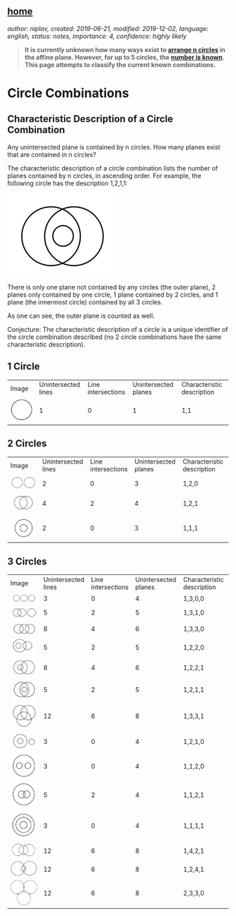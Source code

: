 [home](./index.md)
-------------------

*author: niplav, created: 2019-06-21, modified: 2019-12-02, language: english, status: notes, importance: 4, confidence: highly likely*

> __It is currently unknown how many ways exist to [arrange
> n circles](https://www.youtube.com/watch?v=bRIL9kMJJSc) in
> the affine plane. However, for up to 5 circles, the [number is
> known](https://oeis.org/A250001). This page attempts to classify the
> current known combinations.__

Circle Combinations
===================

Characteristic Description of a Circle Combination
--------------------------------------------------

Any unintersected plane is contained by n circles. How many planes exist
that are contained in n circles?

The characteristic description of a circle combination lists
the number of planes contained by n circles, in ascending order.
For example, the following circle has the description 1,2,1,1:

![Circle Combination 3_6](img/circle_combinations/3_6.png)

There is only one plane not contained by any circles (the outer plane),
2 planes only contained by one circle, 1 plane contained by 2 circles,
and 1 plane (the innermost circle) contained by all 3 circles.

As one can see, the outer plane is counted as well.

Conjecture: The characteristic description of a circle is a unique
identifier of the circle combination described (no 2 circle combinations
have the same characteristic description).

1 Circle
--------

<table>
<tbody>
	<tr>
		<td>Image</td>
		<td>Unintersected lines</td>
		<td>Line intersections</td>
		<td>Unintersected planes</td>
		<td>Characteristic description</td>
	</tr>
	<tr>
		<td><img src="./img/circle_combinations/1_1.png"></img></td>
		<td>1</td>
		<td>0</td>
		<td>1</td>
		<td>1,1</td>
	</tr>
</tbody>
</table>

2 Circles
----------

<table>
<tbody>
	<tr>
		<td>Image</td>
		<td>Unintersected lines</td>
		<td>Line intersections</td>
		<td>Unintersected planes</td>
		<td>Characteristic description</td>
	</tr>
	<tr>
		<td><img src="./img/circle_combinations/2_1.png"></img></td>
		<td>2</td>
		<td>0</td>
		<td>3</td>
		<td>1,2,0</td>
	</tr>
	<tr>
		<td><img src="./img/circle_combinations/2_2.png"></img></td>
		<td>4</td>
		<td>2</td>
		<td>4</td>
		<td>1,2,1</td>
	</tr>
	<tr>
		<td><img src="./img/circle_combinations/2_3.png"></img></td>
		<td>2</td>
		<td>0</td>
		<td>3</td>
		<td>1,1,1</td>
	</tr>
</tbody>
</table>

3 Circles
---------

<table>
<tbody>
	<tr>
		<td>Image</td>
		<td>Unintersected lines</td>
		<td>Line intersections</td>
		<td>Unintersected planes</td>
		<td>Characteristic description</td>
	</tr>
	<tr>
		<td><img src="./img/circle_combinations/3_1.png"></img></td>
		<td>3</td>
		<td>0</td>
		<td>4</td>
		<td>1,3,0,0</td>
	</tr>
	<tr>
		<td><img src="./img/circle_combinations/3_2.png"></img></td>
		<td>5</td>
		<td>2</td>
		<td>5</td>
		<td>1,3,1,0</td>
	</tr>
	<tr>
		<td><img src="./img/circle_combinations/3_3.png"></img></td>
		<td>8</td>
		<td>4</td>
		<td>6</td>
		<td>1,3,3,0</td>
	</tr>
	<tr>
		<td><img src="./img/circle_combinations/3_4.png"></img></td>
		<td>5</td>
		<td>2</td>
		<td>5</td>
		<td>1,2,2,0</td>
	</tr>
	<tr>
		<td><img src="./img/circle_combinations/3_5.png"></img></td>
		<td>8</td>
		<td>4</td>
		<td>6</td>
		<td>1,2,2,1</td>
	</tr>
	<tr>
		<td><img src="./img/circle_combinations/3_6.png"></img></td>
		<td>5</td>
		<td>2</td>
		<td>5</td>
		<td>1,2,1,1</td>
	</tr>
	<tr>
		<td><img src="./img/circle_combinations/3_7.png"></img></td>
		<td>12</td>
		<td>6</td>
		<td>8</td>
		<td>1,3,3,1</td>
	</tr>
	<tr>
		<td><img src="./img/circle_combinations/3_8.png"></img></td>
		<td>3</td>
		<td>0</td>
		<td>4</td>
		<td>1,2,1,0</td>
	</tr>
	<tr>
		<td><img src="./img/circle_combinations/3_9.png"></img></td>
		<td>3</td>
		<td>0</td>
		<td>4</td>
		<td>1,1,2,0</td>
	</tr>
	<tr>
		<td><img src="./img/circle_combinations/3_10.png"></img></td>
		<td>5</td>
		<td>2</td>
		<td>4</td>
		<td>1,1,2,1</td>
	<tr>
		<td><img src="./img/circle_combinations/3_11.png"></img></td>
		<td>3</td>
		<td>0</td>
		<td>4</td>
		<td>1,1,1,1</td>
	</tr>
	<tr>
		<td><img src="./img/circle_combinations/3_12.png"></img></td>
		<td>12</td>
		<td>6</td>
		<td>8</td>
		<td>1,4,2,1</td>
	</tr>
	<tr>
		<td><img src="./img/circle_combinations/3_13.png"></img></td>
		<td>12</td>
		<td>6</td>
		<td>8</td>
		<td>1,2,4,1</td>
	</tr>
	<tr>
		<td><img src="./img/circle_combinations/3_14.png"></img></td>
		<td>12</td>
		<td>6</td>
		<td>8</td>
		<td>2,3,3,0</td>
	</tr>
</tbody>
</table>
